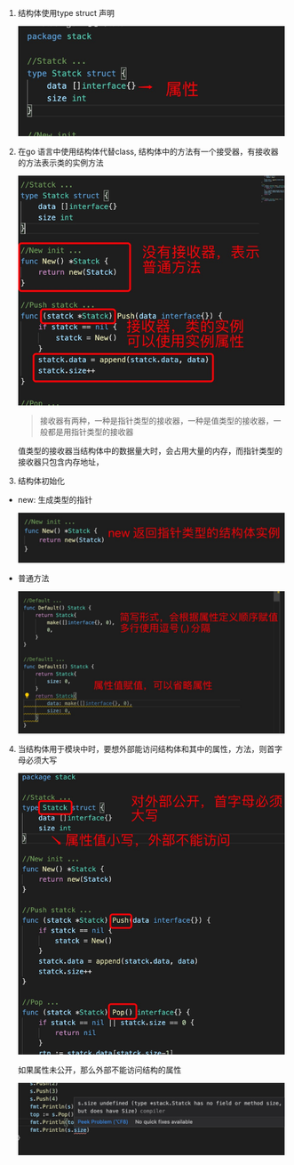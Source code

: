 1. 结构体使用type struct 声明

   ![avatar](../assets/struct.jpg)

2. 在go 语言中使用结构体代替class, 结构体中的方法有一个接受器，有接收器的方法表示类的实例方法

   ![avatar](../assets/method-struct.jpg)

   >接收器有两种，一种是指针类型的接收器，一种是值类型的接收器，一般都是用指针类型的接收器 

   值类型的接收器当结构体中的数据量大时，会占用大量的内存，而指针类型的接收器只包含内存地址，

3. 结构体初始化

+ new: 生成类型的指针

    ![avatar](../assets/struct-new.jpg)

+ 普通方法

    ![avatar](../assets/struct-init.jpg)

4. 当结构体用于模块中时，要想外部能访问结构体和其中的属性，方法，则首字母必须大写

   ![avatar](../assets/struct-mod.jpg)

   如果属性未公开，那么外部不能访问结构的属性

   ![avatar](../assets/struct-props.jpg)